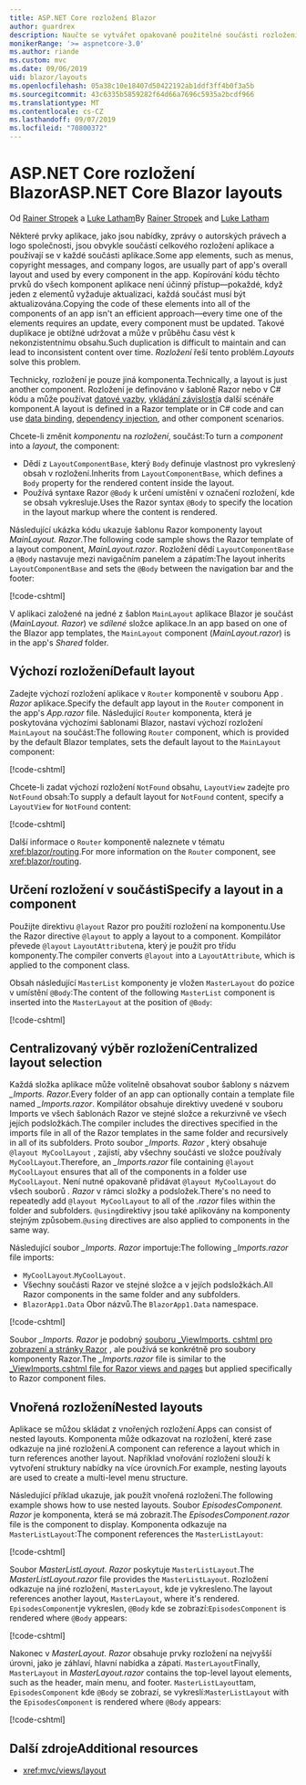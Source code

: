 ```yaml
---
title: ASP.NET Core rozložení Blazor
author: guardrex
description: Naučte se vytvářet opakovaně použitelné součásti rozložení pro aplikace Blazor.
monikerRange: '>= aspnetcore-3.0'
ms.author: riande
ms.custom: mvc
ms.date: 09/06/2019
uid: blazor/layouts
ms.openlocfilehash: 05a38c10e18407d50422192ab1ddf3ff4b0f3a5b
ms.sourcegitcommit: 43c6335b5859282f64d66a7696c5935a2bcdf966
ms.translationtype: MT
ms.contentlocale: cs-CZ
ms.lasthandoff: 09/07/2019
ms.locfileid: "70800372"
---
```

# <a name="aspnet-core-blazor-layouts"></a><span data-ttu-id="5cae2-103">ASP.NET Core rozložení Blazor</span><span class="sxs-lookup"><span data-stu-id="5cae2-103">ASP.NET Core Blazor layouts</span></span>

<span data-ttu-id="5cae2-104">Od [Rainer Stropek](https://www.timecockpit.com) a [Luke Latham](https://github.com/guardrex)</span><span class="sxs-lookup"><span data-stu-id="5cae2-104">By [Rainer Stropek](https://www.timecockpit.com) and [Luke Latham](https://github.com/guardrex)</span></span>

<span data-ttu-id="5cae2-105">Některé prvky aplikace, jako jsou nabídky, zprávy o autorských právech a logo společnosti, jsou obvykle součástí celkového rozložení aplikace a používají se v každé součásti aplikace.</span><span class="sxs-lookup"><span data-stu-id="5cae2-105">Some app elements, such as menus, copyright messages, and company logos, are usually part of app's overall layout and used by every component in the app.</span></span> <span data-ttu-id="5cae2-106">Kopírování kódu těchto prvků do všech komponent aplikace není účinný přístup&mdash;pokaždé, když jeden z elementů vyžaduje aktualizaci, každá součást musí být aktualizována.</span><span class="sxs-lookup"><span data-stu-id="5cae2-106">Copying the code of these elements into all of the components of an app isn't an efficient approach&mdash;every time one of the elements requires an update, every component must be updated.</span></span> <span data-ttu-id="5cae2-107">Takové duplikace je obtížné udržovat a může v průběhu času vést k nekonzistentnímu obsahu.</span><span class="sxs-lookup"><span data-stu-id="5cae2-107">Such duplication is difficult to maintain and can lead to inconsistent content over time.</span></span> <span data-ttu-id="5cae2-108">*Rozložení* řeší tento problém.</span><span class="sxs-lookup"><span data-stu-id="5cae2-108">*Layouts* solve this problem.</span></span>

<span data-ttu-id="5cae2-109">Technicky, rozložení je pouze jiná komponenta.</span><span class="sxs-lookup"><span data-stu-id="5cae2-109">Technically, a layout is just another component.</span></span> <span data-ttu-id="5cae2-110">Rozložení je definováno v šabloně Razor nebo v C# kódu a může používat [datové vazby](xref:blazor/components#data-binding), [vkládání závislostí](xref:blazor/dependency-injection)a další scénáře komponent.</span><span class="sxs-lookup"><span data-stu-id="5cae2-110">A layout is defined in a Razor template or in C# code and can use [data binding](xref:blazor/components#data-binding), [dependency injection](xref:blazor/dependency-injection), and other component scenarios.</span></span>

<span data-ttu-id="5cae2-111">Chcete-li změnit *komponentu* na *rozložení*, součást:</span><span class="sxs-lookup"><span data-stu-id="5cae2-111">To turn a *component* into a *layout*, the component:</span></span>

* <span data-ttu-id="5cae2-112">Dědí z `LayoutComponentBase`, který `Body` definuje vlastnost pro vykreslený obsah v rozložení.</span><span class="sxs-lookup"><span data-stu-id="5cae2-112">Inherits from `LayoutComponentBase`, which defines a `Body` property for the rendered content inside the layout.</span></span>
* <span data-ttu-id="5cae2-113">Používá syntaxe Razor `@Body` k určení umístění v označení rozložení, kde se obsah vykresluje.</span><span class="sxs-lookup"><span data-stu-id="5cae2-113">Uses the Razor syntax `@Body` to specify the location in the layout markup where the content is rendered.</span></span>

<span data-ttu-id="5cae2-114">Následující ukázka kódu ukazuje šablonu Razor komponenty layout *MainLayout. Razor*.</span><span class="sxs-lookup"><span data-stu-id="5cae2-114">The following code sample shows the Razor template of a layout component, *MainLayout.razor*.</span></span> <span data-ttu-id="5cae2-115">Rozložení dědí `LayoutComponentBase` a `@Body` nastavuje mezi navigačním panelem a zápatím:</span><span class="sxs-lookup"><span data-stu-id="5cae2-115">The layout inherits `LayoutComponentBase` and sets the `@Body` between the navigation bar and the footer:</span></span>

[!code-cshtml[](layouts/sample_snapshot/3.x/MainLayout.razor?highlight=1,13)]

<span data-ttu-id="5cae2-116">V aplikaci založené na jedné z šablon `MainLayout` aplikace Blazor je součást (*MainLayout. Razor*) ve *sdílené* složce aplikace.</span><span class="sxs-lookup"><span data-stu-id="5cae2-116">In an app based on one of the Blazor app templates, the `MainLayout` component (*MainLayout.razor*) is in the app's *Shared* folder.</span></span>

## <a name="default-layout"></a><span data-ttu-id="5cae2-117">Výchozí rozložení</span><span class="sxs-lookup"><span data-stu-id="5cae2-117">Default layout</span></span>

<span data-ttu-id="5cae2-118">Zadejte výchozí rozložení aplikace v `Router` komponentě v souboru App *. Razor* aplikace.</span><span class="sxs-lookup"><span data-stu-id="5cae2-118">Specify the default app layout in the `Router` component in the app's *App.razor* file.</span></span> <span data-ttu-id="5cae2-119">Následující `Router` komponenta, která je poskytována výchozími šablonami Blazor, nastaví výchozí rozložení `MainLayout` na součást:</span><span class="sxs-lookup"><span data-stu-id="5cae2-119">The following `Router` component, which is provided by the default Blazor templates, sets the default layout to the `MainLayout` component:</span></span>

[!code-cshtml[](layouts/sample_snapshot/3.x/App1.razor?highlight=3)]

<span data-ttu-id="5cae2-120">Chcete-li zadat výchozí rozložení `NotFound` obsahu, `LayoutView` zadejte pro `NotFound` obsah:</span><span class="sxs-lookup"><span data-stu-id="5cae2-120">To supply a default layout for `NotFound` content, specify a `LayoutView` for `NotFound` content:</span></span>

[!code-cshtml[](layouts/sample_snapshot/3.x/App2.razor?highlight=6-9)]

<span data-ttu-id="5cae2-121">Další informace o `Router` komponentě naleznete v tématu <xref:blazor/routing>.</span><span class="sxs-lookup"><span data-stu-id="5cae2-121">For more information on the `Router` component, see <xref:blazor/routing>.</span></span>

## <a name="specify-a-layout-in-a-component"></a><span data-ttu-id="5cae2-122">Určení rozložení v součásti</span><span class="sxs-lookup"><span data-stu-id="5cae2-122">Specify a layout in a component</span></span>

<span data-ttu-id="5cae2-123">Použijte direktivu `@layout` Razor pro použití rozložení na komponentu.</span><span class="sxs-lookup"><span data-stu-id="5cae2-123">Use the Razor directive `@layout` to apply a layout to a component.</span></span> <span data-ttu-id="5cae2-124">Kompilátor převede `@layout` `LayoutAttribute`na, který je použit pro třídu komponenty.</span><span class="sxs-lookup"><span data-stu-id="5cae2-124">The compiler converts `@layout` into a `LayoutAttribute`, which is applied to the component class.</span></span>

<span data-ttu-id="5cae2-125">Obsah následující `MasterList` komponenty je vložen `MasterLayout` do pozice v umístění `@Body`:</span><span class="sxs-lookup"><span data-stu-id="5cae2-125">The content of the following `MasterList` component is inserted into the `MasterLayout` at the position of `@Body`:</span></span>

[!code-cshtml[](layouts/sample_snapshot/3.x/MasterList.razor?highlight=1)]

## <a name="centralized-layout-selection"></a><span data-ttu-id="5cae2-126">Centralizovaný výběr rozložení</span><span class="sxs-lookup"><span data-stu-id="5cae2-126">Centralized layout selection</span></span>

<span data-ttu-id="5cae2-127">Každá složka aplikace může volitelně obsahovat soubor šablony s názvem *_Imports. Razor*.</span><span class="sxs-lookup"><span data-stu-id="5cae2-127">Every folder of an app can optionally contain a template file named *_Imports.razor*.</span></span> <span data-ttu-id="5cae2-128">Kompilátor obsahuje direktivy uvedené v souboru Imports ve všech šablonách Razor ve stejné složce a rekurzivně ve všech jejích podsložkách.</span><span class="sxs-lookup"><span data-stu-id="5cae2-128">The compiler includes the directives specified in the imports file in all of the Razor templates in the same folder and recursively in all of its subfolders.</span></span> <span data-ttu-id="5cae2-129">Proto soubor *_Imports. Razor* , který obsahuje `@layout MyCoolLayout` , zajistí, aby všechny součásti ve složce používaly `MyCoolLayout`.</span><span class="sxs-lookup"><span data-stu-id="5cae2-129">Therefore, an *_Imports.razor* file containing `@layout MyCoolLayout` ensures that all of the components in a folder use `MyCoolLayout`.</span></span> <span data-ttu-id="5cae2-130">Není nutné opakovaně přidávat `@layout MyCoolLayout` do všech souborů *. Razor* v rámci složky a podsložek.</span><span class="sxs-lookup"><span data-stu-id="5cae2-130">There's no need to repeatedly add `@layout MyCoolLayout` to all of the *.razor* files within the folder and subfolders.</span></span> <span data-ttu-id="5cae2-131">`@using`direktivy jsou také aplikovány na komponenty stejným způsobem.</span><span class="sxs-lookup"><span data-stu-id="5cae2-131">`@using` directives are also applied to components in the same way.</span></span>

<span data-ttu-id="5cae2-132">Následující soubor *_Imports. Razor* importuje:</span><span class="sxs-lookup"><span data-stu-id="5cae2-132">The following *_Imports.razor* file imports:</span></span>

* <span data-ttu-id="5cae2-133">`MyCoolLayout`.</span><span class="sxs-lookup"><span data-stu-id="5cae2-133">`MyCoolLayout`.</span></span>
* <span data-ttu-id="5cae2-134">Všechny součásti Razor ve stejné složce a v jejích podsložkách.</span><span class="sxs-lookup"><span data-stu-id="5cae2-134">All Razor components in the same folder and any subfolders.</span></span>
* <span data-ttu-id="5cae2-135">`BlazorApp1.Data` Obor názvů.</span><span class="sxs-lookup"><span data-stu-id="5cae2-135">The `BlazorApp1.Data` namespace.</span></span>
 
[!code-cshtml[](layouts/sample_snapshot/3.x/_Imports.razor)]

<span data-ttu-id="5cae2-136">Soubor *_Imports. Razor* je podobný [souboru _ViewImports. cshtml pro zobrazení a stránky Razor](xref:mvc/views/layout#importing-shared-directives) , ale používá se konkrétně pro soubory komponenty Razor.</span><span class="sxs-lookup"><span data-stu-id="5cae2-136">The *_Imports.razor* file is similar to the [_ViewImports.cshtml file for Razor views and pages](xref:mvc/views/layout#importing-shared-directives) but applied specifically to Razor component files.</span></span>

## <a name="nested-layouts"></a><span data-ttu-id="5cae2-137">Vnořená rozložení</span><span class="sxs-lookup"><span data-stu-id="5cae2-137">Nested layouts</span></span>

<span data-ttu-id="5cae2-138">Aplikace se můžou skládat z vnořených rozložení.</span><span class="sxs-lookup"><span data-stu-id="5cae2-138">Apps can consist of nested layouts.</span></span> <span data-ttu-id="5cae2-139">Komponenta může odkazovat na rozložení, které zase odkazuje na jiné rozložení.</span><span class="sxs-lookup"><span data-stu-id="5cae2-139">A component can reference a layout which in turn references another layout.</span></span> <span data-ttu-id="5cae2-140">Například vnořování rozložení slouží k vytvoření struktury nabídky na více úrovních.</span><span class="sxs-lookup"><span data-stu-id="5cae2-140">For example, nesting layouts are used to create a multi-level menu structure.</span></span>

<span data-ttu-id="5cae2-141">Následující příklad ukazuje, jak použít vnořená rozložení.</span><span class="sxs-lookup"><span data-stu-id="5cae2-141">The following example shows how to use nested layouts.</span></span> <span data-ttu-id="5cae2-142">Soubor *EpisodesComponent. Razor* je komponenta, která se má zobrazit.</span><span class="sxs-lookup"><span data-stu-id="5cae2-142">The *EpisodesComponent.razor* file is the component to display.</span></span> <span data-ttu-id="5cae2-143">Komponenta odkazuje na `MasterListLayout`:</span><span class="sxs-lookup"><span data-stu-id="5cae2-143">The component references the `MasterListLayout`:</span></span>

[!code-cshtml[](layouts/sample_snapshot/3.x/EpisodesComponent.razor?highlight=1)]

<span data-ttu-id="5cae2-144">Soubor *MasterListLayout. Razor* poskytuje `MasterListLayout`.</span><span class="sxs-lookup"><span data-stu-id="5cae2-144">The *MasterListLayout.razor* file provides the `MasterListLayout`.</span></span> <span data-ttu-id="5cae2-145">Rozložení odkazuje na jiné rozložení, `MasterLayout`, kde je vykresleno.</span><span class="sxs-lookup"><span data-stu-id="5cae2-145">The layout references another layout, `MasterLayout`, where it's rendered.</span></span> <span data-ttu-id="5cae2-146">`EpisodesComponent`je vykreslen, `@Body` kde se zobrazí:</span><span class="sxs-lookup"><span data-stu-id="5cae2-146">`EpisodesComponent` is rendered where `@Body` appears:</span></span>

[!code-cshtml[](layouts/sample_snapshot/3.x/MasterListLayout.razor?highlight=1,9)]

<span data-ttu-id="5cae2-147">Nakonec v *MasterLayout. Razor* obsahuje prvky rozložení na nejvyšší úrovni, jako je záhlaví, hlavní nabídka a zápatí. `MasterLayout`</span><span class="sxs-lookup"><span data-stu-id="5cae2-147">Finally, `MasterLayout` in *MasterLayout.razor* contains the top-level layout elements, such as the header, main menu, and footer.</span></span> <span data-ttu-id="5cae2-148">`MasterListLayout`tam, `EpisodesComponent` kde `@Body` se zobrazí, se vykreslí:</span><span class="sxs-lookup"><span data-stu-id="5cae2-148">`MasterListLayout` with the `EpisodesComponent` is rendered where `@Body` appears:</span></span>

[!code-cshtml[](layouts/sample_snapshot/3.x/MasterLayout.razor?highlight=6)]

## <a name="additional-resources"></a><span data-ttu-id="5cae2-149">Další zdroje</span><span class="sxs-lookup"><span data-stu-id="5cae2-149">Additional resources</span></span>

* <xref:mvc/views/layout>
